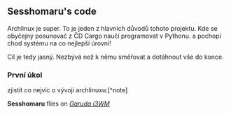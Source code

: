 ## Sesshomaru's code

Archlinux je super. To je jeden z hlavních důvodů tohoto projektu. Kde se obyčejný posunovač z ČD Cargo naučí programovat v Pythonu. a pochopí chod systému na co nejlepší úrovni! 

Cíl je tedy jasný. Nezbývá než k němu směřovat a dotáhnout vše do konce.

### První úkol

zjistit co nejvíc o vývoji archlinuxu:[^note]

**Sesshomaru** flies on [_Garuda i3WM_](https://garudalinux.org/downloads.html)


